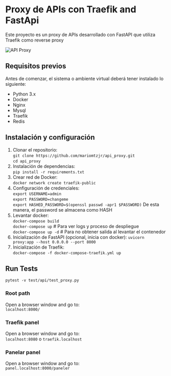 # Proxy de APIs con Traefik and FastApi
Este proyecto es un proxy de APIs desarrollado con FastAPI que utiliza Traefik como reverse proxy

![API Proxy](./documents/api.png)

## Requisitos previos
Antes de comenzar, el sistema o ambiente virtual deberá tener instalado lo siguiente:

- Python 3.x
- Docker
- Nginx
- Mysql
- Traefik
- Redis

## Instalación y configuración
1. Clonar el repositorio:  
   `git clone https://github.com/mariomtzjr/api_proxy.git`  
   `cd api_proxy`  
2. Instalación de dependencias:  
   `pip install -r requirements.txt`
3. Crear red de Docker:  
   `docker network create traefik-public`
4. Configuración de credenciales:  
   `export USERNAME=admin`  
   `export PASSWORD=changeme`  
   `export HASHED_PASSWORD=$(openssl passwd -apr1 $PASSWORD)` De esta manera, el password se almacena como HASH
5. Levantar docker:  
   `docker-compose build`  
   `docker-compose up` # Para ver logs y proceso de despliegue  
   `docker-compose up -d` # Para no obtener salida al levantar el contenedor 
6. Inicialización de  FastAPI (opcional, inicia con docker):
   `uvicorn proxy:app --host 0.0.0.0 --port 8000`
7. Inicialización de Traefik:  
   `docker-compose -f docker-compose-traefik.yml up`

## Run Tests
`pytest -v test/api/test_proxy.py`

### Root path
Open a browser window and go to:  
`localhost:8000/`

### Traefik panel
Open a browser window and go to:  
`localhost:8080` o `traefik.localhost`

### Panelar panel
Open a browser window and go to:  
`panel.localhost:8000/paneler`  
